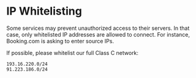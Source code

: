 # IP Whitelisting

Some services may prevent unauthorized access to their servers. In that case, only whitelisted IP addresses are allowed to connect. For instance, Booking.com is asking to enter source IPs.

If possible, please whitelist our full Class C network:

```text
193.16.220.0/24 
91.223.186.0/24
```


